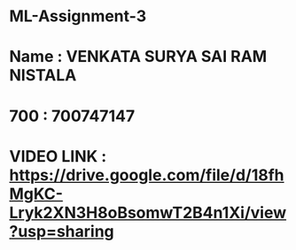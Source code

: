 # ML-Assignment-3
# Name : VENKATA SURYA SAI RAM NISTALA
# 700 : 700747147
# VIDEO LINK : https://drive.google.com/file/d/18fhMgKC-Lryk2XN3H8oBsomwT2B4n1Xi/view?usp=sharing
